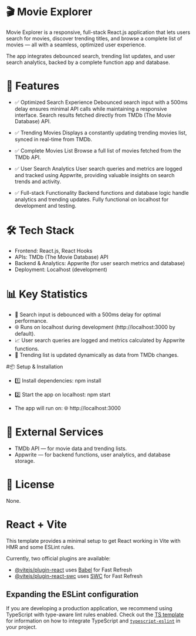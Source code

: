# 🎬 Movie Explorer
Movie Explorer is a responsive, full-stack React.js application that lets users search for movies, discover trending titles, and browse a complete list of movies — all with a seamless, optimized user experience.

The app integrates debounced search, trending list updates, and user search analytics, backed by a complete function app and database.

# 🚀 Features
- ✅ Optimized Search Experience
Debounced search input with a 500ms delay ensures minimal API calls while maintaining a responsive interface.
Search results fetched directly from TMDb (The Movie Database) API.

- ✅ Trending Movies
Displays a constantly updating trending movies list, synced in real-time from TMDb.

- ✅ Complete Movies List
Browse a full list of movies fetched from the TMDb API.

- ✅ User Search Analytics
User search queries and metrics are logged and tracked using Appwrite, providing valuable insights on search trends and activity.

- ✅ Full-stack Functionality
Backend functions and database logic handle analytics and trending updates. Fully functional on localhost for development and testing.

# 🛠️ Tech Stack
- Frontend: React.js, React Hooks
- APIs: TMDb (The Movie Database) API
- Backend & Analytics: Appwrite (for user search metrics and database)
- Deployment: Localhost (development)

# 📊 Key Statistics
- 🔎 Search input is debounced with a 500ms delay for optimal performance.
- 🌐 Runs on localhost during development (http://localhost:3000 by default).
- 📈 User search queries are logged and metrics calculated by Appwrite functions.
- 🔄 Trending list is updated dynamically as data from TMDb changes.

#📦 Setup & Installation
- 1️⃣ Install dependencies:
npm install

- 2️⃣ Start the app on localhost:
npm start

- The app will run on:
🌐 http://localhost:3000

# 🔗 External Services
- TMDb API — for movie data and trending lists.
- Appwrite — for backend functions, user analytics, and database storage.

# 📃 License
None.

# React + Vite

This template provides a minimal setup to get React working in Vite with HMR and some ESLint rules.

Currently, two official plugins are available:

- [@vitejs/plugin-react](https://github.com/vitejs/vite-plugin-react/blob/main/packages/plugin-react) uses [Babel](https://babeljs.io/) for Fast Refresh
- [@vitejs/plugin-react-swc](https://github.com/vitejs/vite-plugin-react/blob/main/packages/plugin-react-swc) uses [SWC](https://swc.rs/) for Fast Refresh

## Expanding the ESLint configuration

If you are developing a production application, we recommend using TypeScript with type-aware lint rules enabled. Check out the [TS template](https://github.com/vitejs/vite/tree/main/packages/create-vite/template-react-ts) for information on how to integrate TypeScript and [`typescript-eslint`](https://typescript-eslint.io) in your project.

